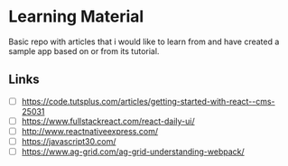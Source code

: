 # Learning Material
Basic repo with articles that i would like to learn from and have created a sample app based on or from its tutorial.

## Links

- [ ] https://code.tutsplus.com/articles/getting-started-with-react--cms-25031
- [ ] https://www.fullstackreact.com/react-daily-ui/
- [ ] http://www.reactnativeexpress.com/
- [ ] https://javascript30.com/
- [ ] https://www.ag-grid.com/ag-grid-understanding-webpack/
